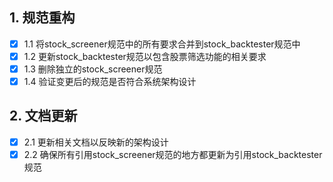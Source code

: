 ## 1. 规范重构
- [x] 1.1 将stock_screener规范中的所有要求合并到stock_backtester规范中
- [x] 1.2 更新stock_backtester规范以包含股票筛选功能的相关要求
- [x] 1.3 删除独立的stock_screener规范
- [x] 1.4 验证变更后的规范是否符合系统架构设计

## 2. 文档更新
- [x] 2.1 更新相关文档以反映新的架构设计
- [x] 2.2 确保所有引用stock_screener规范的地方都更新为引用stock_backtester规范